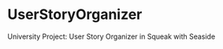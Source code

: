 UserStoryOrganizer
==================

University Project: User Story Organizer in Squeak with Seaside
